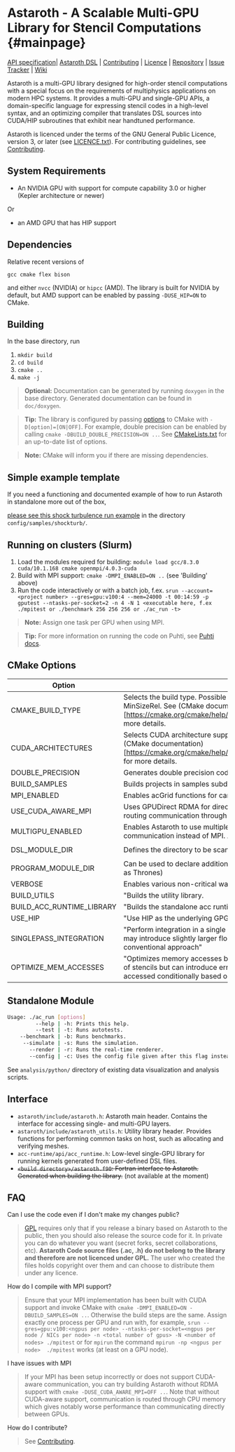 # Astaroth - A Scalable Multi-GPU Library for Stencil Computations {#mainpage}

[API specification](doc/Astaroth_API_specification_and_user_manual/API_specification_and_user_manual.md)| [Astaroth DSL](acc-runtime/README.md) | [Contributing](CONTRIBUTING.md) | [Licence](LICENCE.md) | [Repository](https://bitbucket.org/jpekkila/astaroth) | [Issue Tracker](https://bitbucket.org/jpekkila/astaroth/issues?status=new&status=open) | [Wiki](https://bitbucket.org/jpekkila/astaroth/wiki/Home)

Astaroth is a multi-GPU library designed for high-order stencil computations with a special focus on the requirements of multiphysics applications on modern HPC systems. It provides a multi-GPU and single-GPU APIs, a domain-specific language for expressing stencil codes in a high-level syntax, and an optimizing compiler that translates DSL sources into CUDA/HIP subroutines that exhibit near handtuned performance.

Astaroth is licenced under the terms of the GNU General Public Licence, version 3, or later
(see [LICENCE.txt](LICENCE.md)). For contributing guidelines,
see [Contributing](CONTRIBUTING.md).


## System Requirements
* An NVIDIA GPU with support for compute capability 3.0 or higher (Kepler architecture or newer)

Or

* an AMD GPU that has HIP support

## Dependencies
Relative recent versions of

`gcc cmake flex bison`

and either `nvcc` (NVIDIA) or `hipcc` (AMD). The library is built for NVIDIA by default, but AMD support can be enabled by passing `-DUSE_HIP=ON` to CMake.

## Building

In the base directory, run

1. `mkdir build`
2. `cd build`
3. `cmake ..`
4. `make -j`

> **Optional:** Documentation can be generated by running `doxygen` in the base directory. Generated documentation can be found in `doc/doxygen`.

> **Tip:**  The library is configured by passing [options](#markdown-header-cmake-options) to CMake with `-D[option]=[ON|OFF]`. For example, double precision can be enabled by calling `cmake -DBUILD_DOUBLE_PRECISION=ON ..`. See [CMakeLists.txt](https://bitbucket.org/jpekkila/astaroth/src/master/CMakeLists.txt) for an up-to-date list of options.

> **Note:** CMake will inform you if there are missing dependencies.

## Simple example template

If you need a functioning and documented example of how to run Astaroth in standalone more out of the box,

[please see this shock turbulence run example](config/samples/shockturb/README.md) in the directory `config/samples/shockturb/`. 

## Running on clusters (Slurm)

1. Load the modules required for building: `module load gcc/8.3.0 cuda/10.1.168 cmake openmpi/4.0.3-cuda`
1. Build with MPI support: `cmake -DMPI_ENABLED=ON ..` (see 'Building' above)
1. Run the code interactively or with a batch job, f.ex. `srun --account=<project number> --gres=gpu:v100:4 --mem=24000 -t 00:14:59 -p gputest --ntasks-per-socket=2 -n 4 -N 1 <executable here, f.ex ./mpitest or ./benchmark 256 256 256 or ./ac_run -t>`

> **Note:** Assign one task per GPU when using MPI.

> **Tip:** For more information on running the code on Puhti, see [Puhti docs](https://docs.csc.fi/computing/overview/).

## CMake Options

| Option | Description | Default |
|--------|-------------|---------|
| CMAKE_BUILD_TYPE | Selects the build type. Possible values: Debug, Release, RelWithDebInfo, MinSizeRel. See (CMake documentation)[https://cmake.org/cmake/help/latest/variable/CMAKE_BUILD_TYPE.html] for more details. | Release |
| CUDA_ARCHITECTURES | Selects CUDA architecture support. Multiple architectures delimited by `;`. See (CMake documentation)[https://cmake.org/cmake/help/latest/prop_tgt/CUDA_ARCHITECTURES.html] for more details. | "60;70" |
| DOUBLE_PRECISION | Generates double precision code. | ON |
| BUILD_SAMPLES | Builds projects in samples subdirectory. | ON |
| MPI_ENABLED | Enables acGrid functions for carrying out computations with MPI. | OFF |
| USE_CUDA_AWARE_MPI | Uses GPUDirect RDMA for direct GPU-GPU communication instead of routing communication through host memory | ON |
| MULTIGPU_ENABLED | Enables Astaroth to use multiple GPUs on a single node. Uses peer-to-peer communication instead of MPI. Affects Legacy & Node layers only. | ON |
| DSL_MODULE_DIR | Defines the directory to be scanned when looking for DSL files. | `acc-runtime/samples/mhd_modular` |
| PROGRAM_MODULE_DIR | Can be used to declare additional host-side program modules (also known as Thrones) | empty |
| VERBOSE | Enables various non-critical warning and status messages. | OFF |
| BUILD_UTILS | "Builds the utility library. | ON |
| BUILD_ACC_RUNTIME_LIBRARY | "Builds the standalone acc runtime library" | OFF |
| USE_HIP | "Use HIP as the underlying GPGPU library instead of CUDA" | OFF |
| SINGLEPASS_INTEGRATION| "Perform integration in a single pass. Improves performance by ~20% but may introduce slightly larger floating-point arithmetic error than the conventional approach" | ON |
| OPTIMIZE_MEM_ACCESSES | "Optimizes memory accesses by computing only the bare minimum number of stencils but can introduce errors in some use cases, f.ex. if a stencil is accessed conditionally based on a value not known at compile time" | OFF)


## Standalone Module


```Bash
Usage: ./ac_run [options]
	     --help | -h: Prints this help.
	     --test | -t: Runs autotests.
	--benchmark | -b: Runs benchmarks.
	 --simulate | -s: Runs the simulation.
	   --render | -r: Runs the real-time renderer.
	   --config | -c: Uses the config file given after this flag instead of the default.
```

See `analysis/python/` directory of existing data visualization and analysis scripts.

## Interface

* `astaroth/include/astaroth.h`: Astaroth main header. Contains the interface for accessing single- and multi-GPU layers.
* `astaroth/include/astaroth_utils.h`: Utility library header. Provides functions for performing common tasks on host, such as allocating and verifying meshes.
* `acc-runtime/api/acc_runtime.h`: Low-level single-GPU library for running kernels generated from user-defined DSL files.
* ~~`<build directory>/astaroth.f90`: Fortran interface to Astaroth. Generated when building the library.~~ (not available at the moment)

## FAQ

Can I use the code even if I don't make my changes public?

> [GPL](LICENCE.md) requires only that if you release a binary based on Astaroth to the public, then you should also release the source code for it. In private you can do whatever you want (secret forks, secret collaborations, etc). **Astaroth Code source files (.ac, .h) do not belong to the library and therefore are not licenced under GPL.** The user who created the files holds copyright over them and can choose to distribute them under any licence.

How do I compile with MPI support?

> Ensure that your MPI implementation has been built with CUDA support and invoke CMake with `cmake -DMPI_ENABLED=ON -DBUILD_SAMPLES=ON ..`. Otherwise the build steps are the same. Assign exactly one process per GPU and run with, for example, `srun --gres=gpu:v100:<ngpus per node> --ntasks-per-socket=<ngpus per node / NICs per node> -n <total number of gpus> -N <number of nodes> ./mpitest` or for `mpirun` the command `mpirun -np <ngpus per node>  ./mpitest` works (at least on a GPU node).

I have issues with MPI

> If your MPI has been setup incorrectly or does not support CUDA-aware communication, you can try building Astaroth without RDMA support with `cmake -DUSE_CUDA_AWARE_MPI=OFF ..`. Note that without CUDA-aware support, communication is routed through CPU memory which gives notably worse performance than communicating directly between GPUs.

How do I contribute?

> See [Contributing](CONTRIBUTING.md).
